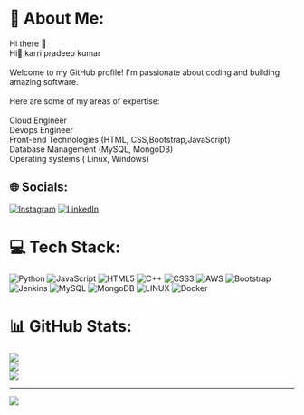 
# 💫 About Me:
Hi there 👋<br>Hi👋 karri pradeep kumar<br><br>Welcome to my GitHub profile! I'm passionate about coding and building amazing software.<br><br>Here are some of my areas of expertise:<br><br>Cloud Engineer<br>Devops Engineer<br>Front-end Technologies (HTML, CSS,Bootstrap,JavaScript)<br>Database Management (MySQL, MongoDB)<br>Operating systems ( Linux, Windows)


## 🌐 Socials:
[![Instagram](https://img.shields.io/badge/Instagram-%23E4405F.svg?logo=Instagram&logoColor=white)](https://instagram.com/mr_naughty_125) [![LinkedIn](https://img.shields.io/badge/LinkedIn-%230077B5.svg?logo=linkedin&logoColor=white)](https://linkedin.com/in/KarriPradeepKumar ) 

# 💻 Tech Stack:
![Python](https://img.shields.io/badge/python-3670A0?style=for-the-badge&logo=python&logoColor=ffdd54) ![JavaScript](https://img.shields.io/badge/javascript-%23323330.svg?style=for-the-badge&logo=javascript&logoColor=%23F7DF1E) ![HTML5](https://img.shields.io/badge/html5-%23E34F26.svg?style=for-the-badge&logo=html5&logoColor=white) ![C++](https://img.shields.io/badge/c++-%2300599C.svg?style=for-the-badge&logo=c%2B%2B&logoColor=white) ![CSS3](https://img.shields.io/badge/css3-%231572B6.svg?style=for-the-badge&logo=css3&logoColor=white) ![AWS](https://img.shields.io/badge/AWS-%23FF9900.svg?style=for-the-badge&logo=amazon-aws&logoColor=white) ![Bootstrap](https://img.shields.io/badge/bootstrap-%23563D7C.svg?style=for-the-badge&logo=bootstrap&logoColor=white) ![Jenkins](https://img.shields.io/badge/jenkins-%232C5263.svg?style=for-the-badge&logo=jenkins&logoColor=white) ![MySQL](https://img.shields.io/badge/mysql-%2300f.svg?style=for-the-badge&logo=mysql&logoColor=white) ![MongoDB](https://img.shields.io/badge/MongoDB-%234ea94b.svg?style=for-the-badge&logo=mongodb&logoColor=white) ![LINUX](https://img.shields.io/badge/Linux-FCC624?style=for-the-badge&logo=linux&logoColor=black) ![Docker](https://img.shields.io/badge/docker-%230db7ed.svg?style=for-the-badge&logo=docker&logoColor=white)
# 📊 GitHub Stats:
![](https://github-readme-stats.vercel.app/api?username=mrnaughty125&theme=dark&hide_border=false&include_all_commits=true&count_private=true)<br/>
![](https://github-readme-streak-stats.herokuapp.com/?user=mrnaughty125&theme=dark&hide_border=false)<br/>
![](https://github-readme-stats.vercel.app/api/top-langs/?username=mrnaughty125&theme=dark&hide_border=false&include_all_commits=true&count_private=true&layout=compact)

---
[![](https://visitcount.itsvg.in/api?id=mrnaughty125&icon=0&color=0)](https://visitcount.itsvg.in)

<!-- Proudly created with GPRM ( https://gprm.itsvg.in ) -->
